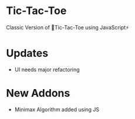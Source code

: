 # Tic-Tac-Toe
Classic Version of 🚀Tic-Tac-Toe using JavaScript⚡

# Updates
- UI needs major refactoring

# New Addons
- Minimax Algorithm added using JS
